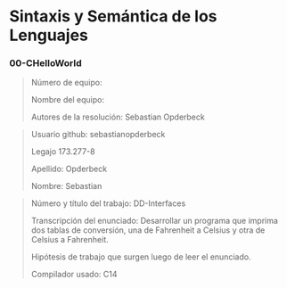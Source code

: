 # Sintaxis y Semántica de los Lenguajes
### 00-CHelloWorld

> Número de equipo:
> 
> Nombre del equipo:
> 
> Autores de la resolución: Sebastian Opderbeck

> Usuario github: sebastianopderbeck 
> 
> Legajo 173.277-8 
> 
> Apellido: Opderbeck 
> 
> Nombre: Sebastian 

> Número y título del trabajo: DD-Interfaces
> 
> Transcripción del enunciado: 
>  Desarrollar un programa que imprima dos tablas de conversión, una de
>  Fahrenheit a Celsius y otra de Celsius a Fahrenheit.
> 
> Hipótesis de trabajo que surgen luego de leer el enunciado.
> 
> Compilador usado: C14

 